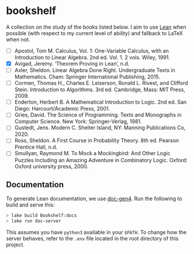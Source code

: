 # bookshelf

A collection on the study of the books listed below. I aim to use [Lean](https://leanprover.github.io/)
when possible (with respect to my current level of ability) and fallback to
LaTeX when not.

- [ ] Apostol, Tom M. Calculus, Vol. 1: One-Variable Calculus, with an Introduction to Linear Algebra. 2nd ed. Vol. 1. 2 vols. Wiley, 1991.
- [x] Avigad, Jeremy. ‘Theorem Proving in Lean’, n.d.
- [ ] Axler, Sheldon. Linear Algebra Done Right. Undergraduate Texts in Mathematics. Cham: Springer International Publishing, 2015.
- [ ] Cormen, Thomas H., Charles E. Leiserson, Ronald L. Rivest, and Clifford Stein. Introduction to Algorithms. 3rd ed. Cambridge, Mass: MIT Press, 2009.
- [ ] Enderton, Herbert B. A Mathematical Introduction to Logic. 2nd ed. San Diego: Harcourt/Academic Press, 2001.
- [ ] Gries, David. The Science of Programming. Texts and Monographs in Computer Science. New York: Springer-Verlag, 1981.
- [ ] Gustedt, Jens. Modern C. Shelter Island, NY: Manning Publications Co, 2020.
- [ ] Ross, Sheldon. A First Course in Probability Theory. 8th ed. Pearson Prentice Hall, n.d.
- [ ] Smullyan, Raymond M. To Mock a Mockingbird: And Other Logic Puzzles Including an Amazing Adventure in Combinatory Logic. Oxford: Oxford university press, 2000.

## Documentation

To generate Lean documentation, we use [doc-gen4](https://github.com/leanprover/doc-gen4).
Run the following to build and serve this:

```bash
> lake build Bookshelf:docs
> lake run doc-server
```

This assumes you have `python3` available in your `$PATH`. To change how the
server behaves, refer to the `.env` file located in the root directory of this
project.
